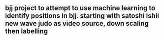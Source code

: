 ## bjj project to attempt to use machine learning to identify positions in bjj. starting with satoshi ishii new wave judo as video source, down scaling then labelling
